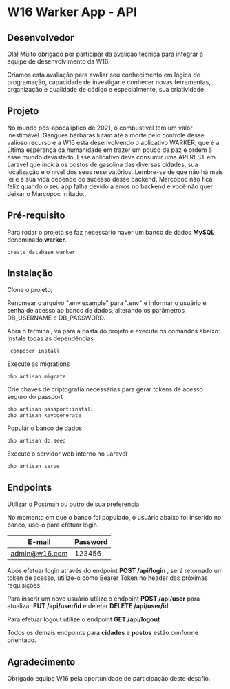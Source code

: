 # W16 Warker App - API

## Desenvolvedor

Olá! Muito obrigado por participar da avalição técnica para integrar a equipe de desenvolvimento da W16.

Criamos esta avaliação para avaliar seu conhecimento em lógica de programação, capacidade de investigar e conhecer novas ferramentas, organização e qualidade de código e especialmente, sua criatividade.

## Projeto
No mundo pós-apocaliptico de 2021, o combustível tem um valor inestimável. Gangues bárbaras lutam até a morte pelo controle desse valioso recurso e a W16 está desenvolvendo o aplicativo WARKER, que é a última esperança da humanidade em trazer um pouco de paz e ordem à esse mundo devastado.
Esse aplicativo deve consumir uma API REST em Laravel que indica os postos de gasolina das diversas cidades, sua localização e o nível dos seus reservatórios. Lembre-se de que não há mais lei e a sua vida depende do sucesso desse backend. Marcopoc não fica feliz quando o seu app falha devido a erros no backend e você não quer deixar o Marcopoc irritado...

## Pré-requisito
Para rodar o projeto se faz necessário haver um banco de dados **MySQL** denominado **warker**.

    create database warker

## Instalação

Clone o projeto;

Renomear o arquivo ".env.example" para ".env" e informar o usuário e senha de acesso ao banco de dados, alterando os parâmetros DB_USERNAME e DB_PASSWORD.

 Abra o terminal, vá para a pasta do projeto e execute os comandos abaixo:
 Instale todas as dependências
 

     composer install

Execute as migrations

    php artisan migrate

Crie chaves de criptografia necessárias para gerar tokens de acesso seguro do passport

    php artisan passport:install
    php artisan key:generate

Popular o banco de dados

    php artisan db:seed

Execute o servidor web interno no Laravel

    php artisan serve

## Endpoints

Utilizar o Postman ou outro de sua preferencia

No momento em que o banco foi populado, o usuário abaixo foi inserido no banco, use-o para efetuar login.

| E-mail| Password |
|--|--|
| admin@w16.com| 123456|


 Após efetuar login através do endpoint **POST /api/login** , será retornado um token de acesso, utilize-o como Bearer Token no header das próximas requisições.

Para inserir um novo usuário utilize o endpoint  **POST /api/user** para atualizar **PUT /api/user/id** e deletar **DELETE /api/user/id**

Para efetuar logout utilize o endpoint **GET /api/logout**

Todos os demais endpoints para **cidades** e **postos** estão conforme orientado.

## Agradecimento
Obrigado equipe W16 pela oportunidade de participação deste desafio.